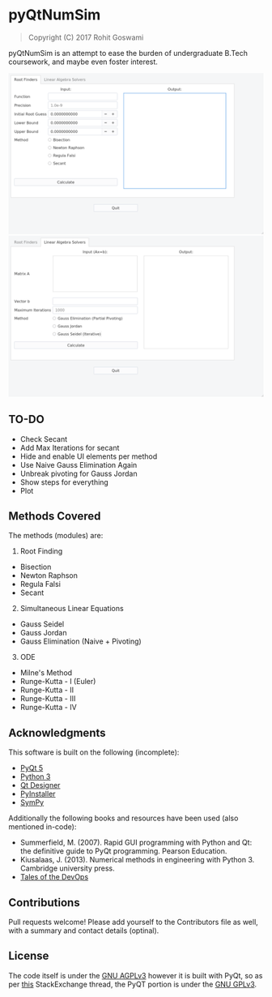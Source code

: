 # pyQtNumSim 

> Copyright (C) 2017  Rohit Goswami

pyQtNumSim is an attempt to ease the burden of undergraduate B.Tech coursework, and maybe even foster interest.

![Root Finders Tab](img/blankRF.png "Root Finders")
![Linear Algebra Solvers Tab](img/blankLAS.png "Linear Algebra Solvers")

## TO-DO

- Check Secant
- Add Max Iterations for secant
- Hide and enable UI elements per method
- Use Naive Gauss Elimination Again
- Unbreak pivoting for Gauss Jordan
- Show steps for everything
- Plot 

## Methods Covered
The methods (modules) are:
1. Root Finding

* Bisection
* Newton Raphson
* Regula Falsi
* Secant

2. Simultaneous Linear Equations

* Gauss Seidel
* Gauss Jordan
* Gauss Elimination (Naive + Pivoting)
    
3. ODE

* Milne's Method
* Runge-Kutta - I (Euler)
* Runge-Kutta - II
* Runge-Kutta - III
* Runge-Kutta - IV

## Acknowledgments
This software is built on the following (incomplete):

- [PyQt 5](https://www.riverbankcomputing.com/software/pyqt/download5)
- [Python 3](https://www.python.org)
- [Qt Designer](doc.qt.io/qt-5/qtdesigner-manual.html)
- [PyInstaller](www.pyinstaller.org/)
- [SymPy](http://www.sympy.org/)

Additionally the following books and resources have been used (also mentioned in-code):

- Summerfield, M. (2007). Rapid GUI programming with Python and Qt: the definitive guide to PyQt programming. Pearson Education.
- Kiusalaas, J. (2013). Numerical methods in engineering with Python 3. Cambridge university press.
- [Tales of the DevOps](https://devopslog.wordpress.com/2012/12/23/newton-raphson-method-using-python-sympy/) 

## Contributions
Pull requests welcome!
Please add yourself to the Contributors file as well, with a summary and contact details (optinal).

## License
The code itself is under the [GNU AGPLv3](https://choosealicense.com/licenses/agpl-3.0/) however it is built with PyQt, so as per [this](https://opensource.stackexchange.com/questions/5383/under-what-licenses-can-i-release-open-source-software-that-uses-pyqt) StackExchange thread, the PyQT portion is under the [GNU GPLv3](https://choosealicense.com/licenses/gpl-3.0/).
